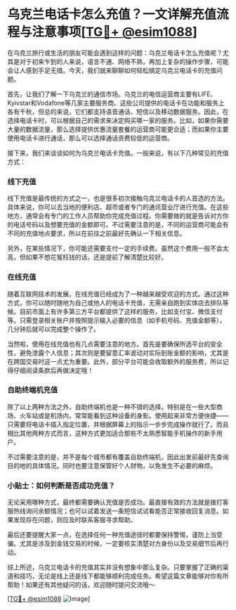 # 乌克兰电话卡怎么充值？一文详解充值流程与注意事项[[TG💪+ @esim1088](https://t.me/s/esim1088)]

在乌克兰旅行或生活的朋友可能会遇到这样的问题：乌克兰电话卡怎么充值呢？尤其是对于初来乍到的人来说，语言不通、网络不熟，再加上复杂的操作步骤，可能会让人感到手足无措。今天，我们就来聊聊如何轻松搞定乌克兰电话卡的充值问题。

首先，让我们了解一下乌克兰的通信市场。乌克兰的电信运营商主要有LIFE、Kyivstar和Vodafone等几家主要服务商。这些公司提供的电话卡在功能和服务上各有千秋，但总的来说，它们都支持语音通话、短信以及移动数据服务。因此，在选择电话卡时，可以根据自己的需求来决定购买哪一家的服务。比如，如果你需要大量的数据流量，那么选择提供优惠流量套餐的运营商可能更合适；而如果你主要使用电话卡进行通话，那么可以选择通话资费较低的运营商。

接下来，我们来谈谈如何为乌克兰电话卡充值。一般来说，有以下几种常见的充值方式：

### 线下充值

线下充值是最传统的方式之一，也是很多初次接触乌克兰电话卡的人首选的方法。具体来说，你可以去当地的便利店、超市或者专门的通讯营业厅进行充值。在这些地方，通常会有专门的工作人员帮助你完成充值过程。你需要做的就是告诉对方你的电话号码以及想要充值的金额即可。不过需要注意的是，不同的运营商可能会有不同的充值地点要求，所以在前往之前最好先确认一下相关信息。

另外，在某些情况下，你可能还需要支付一定的手续费。虽然这个费用一般不会太高，但如果不想花冤枉钱的话，还是提前了解清楚比较好。

### 在线充值

随着互联网技术的发展，在线充值已经成为了一种越来越受欢迎的方式。通过这种方式，你可以随时随地为自己或他人的电话卡充值，无需亲自跑到实体店去排队等候。目前市面上有许多第三方平台都提供了这样的服务，比如支付宝、微信支付等。只需登录相关账户并按照提示输入必要的信息（如手机号码、充值金额等），几分钟后就可以完成整个操作了。

当然啦，使用在线充值也有几点需要注意的地方。首先是要确保所选平台的安全性，避免泄露个人信息；其次则是要留意汇率波动对实际到账金额的影响，尤其是在跨国交易时这一点尤为重要。此外，部分平台可能会收取额外的服务费，所以记得仔细阅读条款后再做决定哦！

### 自助终端机充值

除了以上两种方法之外，自助终端机也是一种不错的选择。特别是在一些大型商场、火车站或是机场内，常常能看到这种设备的身影。使用起来非常方便快捷——只需要将电话卡插入指定位置，并根据屏幕上的指示一步步完成操作就行了。而且相比其他两种方式而言，这种方式更加适合那些不太熟悉智能手机操作的新手用户。

不过需要注意的是，并不是每个城市都有覆盖自助终端机，因此出发前最好先查询目的地的具体情况。同时也要注意保管好个人财物，以免发生不必要的麻烦。

### 小贴士：如何判断是否成功充值？

无论采用哪种方式，最终都需要确认充值是否成功。最直接有效的方法就是拨打客服热线询问余额情况；也可以试着发送一条短信试试看能否正常接收回复消息。如果发现存在问题，则应及时联系客服寻求帮助。

最后还要提醒大家一点，在选择任何一种充值途径时都要保持警惕，谨防上当受骗。尤其是涉及到金钱交易的时候，一定要核实清楚对方身份以及交易细节后再行动。

综上所述，乌克兰电话卡的充值其实并没有想象中那么复杂。只要掌握了正确的渠道和技巧，无论是线上还是线下都能够顺利完成任务。希望这篇文章能够对你有所帮助！如果还有其他疑问的话，欢迎随时提问交流哦～

[[TG💪+ @esim1088](https://t.me/s/esim1088) ![Image](https://i.postimg.cc/4NQfJmqS/Snipaste-2025-05-13-00-14-12.png)]